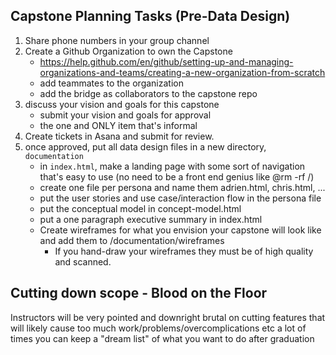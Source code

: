 ## Capstone Planning Tasks (Pre-Data Design)
1. Share phone numbers in your group channel
2. Create a Github Organization to own the Capstone
    - https://help.github.com/en/github/setting-up-and-managing-organizations-and-teams/creating-a-new-organization-from-scratch
    - add teammates to the organization
    - add the bridge as collaborators to the capstone repo
3. discuss your vision and goals for this capstone
    - submit your vision and goals for approval
    - the one and ONLY item that's informal
4. Create tickets in Asana and submit for review.
5. once approved, put all data design files in a new directory, `documentation`
    - in `index.html`, make a landing page with some sort of navigation that's easy to use (no need to be a front end genius like @rm -rf /)
    - create one file per persona and name them adrien.html, chris.html, ...
    - put the user stories and use case/interaction flow in the persona file
    - put the conceptual model in concept-model.html
    - put a one paragraph executive summary in index.html
    - Create wireframes for what you envision your capstone will look like and add them to /documentation/wireframes
        - If you hand-draw your wireframes they must be of high quality and scanned.

## Cutting down scope - Blood on the Floor
Instructors will be very pointed and downright brutal on cutting features that will likely cause too much work/problems/overcomplications etc
a lot of times you can keep a "dream list" of what you want to do after graduation